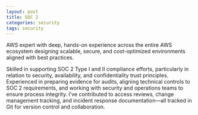```yaml
---
layout: post
title: SOC 2
categories: security
tags: security
---
```


AWS expert with deep, hands-on experience across the entire AWS ecosystem designing scalable, secure, and cost-optimized environments aligned with best practices.

<!--more-->

Skilled in supporting SOC 2 Type I and II compliance efforts, particularly in relation to security, availability, and confidentiality trust principles. Experienced in preparing evidence for audits, aligning technical controls to SOC 2 requirements, and working with security and operations teams to ensure process integrity. I’ve contributed to access reviews, change management tracking, and incident response documentation—all tracked in Git for version control and collaboration.
